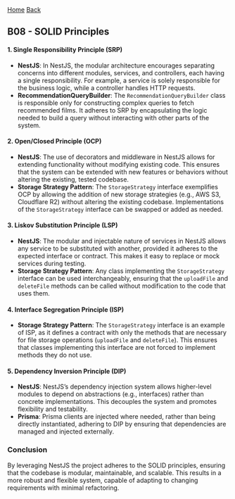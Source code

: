 <nav>
  <a href="/README.md">Home</a>
  <a href="/docs/bonus.md">Back</a>
</nav>

## B08 - SOLID Principles

#### 1. **Single Responsibility Principle (SRP)**

- **NestJS**: In NestJS, the modular architecture encourages separating concerns into different modules, services, and controllers, each having a single responsibility. For example, a service is solely responsible for the business logic, while a controller handles HTTP requests.
- **RecommendationQueryBuilder**: The `RecommendationQueryBuilder` class is responsible only for constructing complex queries to fetch recommended films. It adheres to SRP by encapsulating the logic needed to build a query without interacting with other parts of the system.

#### 2. **Open/Closed Principle (OCP)**

- **NestJS**: The use of decorators and middleware in NestJS allows for extending functionality without modifying existing code. This ensures that the system can be extended with new features or behaviors without altering the existing, tested codebase.
- **Storage Strategy Pattern**: The `StorageStrategy` interface exemplifies OCP by allowing the addition of new storage strategies (e.g., AWS S3, Cloudflare R2) without altering the existing codebase. Implementations of the `StorageStrategy` interface can be swapped or added as needed.

#### 3. **Liskov Substitution Principle (LSP)**

- **NestJS**: The modular and injectable nature of services in NestJS allows any service to be substituted with another, provided it adheres to the expected interface or contract. This makes it easy to replace or mock services during testing.
- **Storage Strategy Pattern**: Any class implementing the `StorageStrategy` interface can be used interchangeably, ensuring that the `uploadFile` and `deleteFile` methods can be called without modification to the code that uses them.

#### 4. **Interface Segregation Principle (ISP)**

- **Storage Strategy Pattern**: The `StorageStrategy` interface is an example of ISP, as it defines a contract with only the methods that are necessary for file storage operations (`uploadFile` and `deleteFile`). This ensures that classes implementing this interface are not forced to implement methods they do not use.

#### 5. **Dependency Inversion Principle (DIP)**

- **NestJS**: NestJS’s dependency injection system allows higher-level modules to depend on abstractions (e.g., interfaces) rather than concrete implementations. This decouples the system and promotes flexibility and testability.
- **Prisma**: Prisma clients are injected where needed, rather than being directly instantiated, adhering to DIP by ensuring that dependencies are managed and injected externally.

### Conclusion

By leveraging NestJS the project adheres to the SOLID principles, ensuring that the codebase is modular, maintainable, and scalable. This results in a more robust and flexible system, capable of adapting to changing requirements with minimal refactoring.
